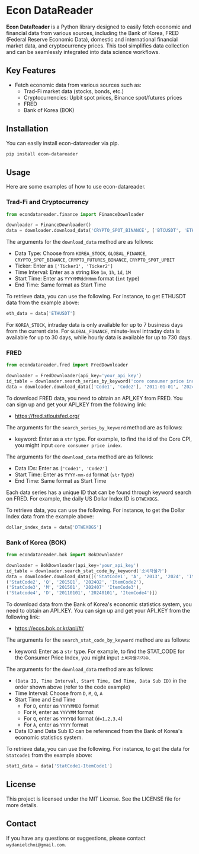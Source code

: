 # Econ DataReader

**Econ DataReader** is a Python library designed to easily fetch economic and financial data from various sources, including the Bank of Korea, FRED (Federal Reserve Economic Data), domestic and international financial market data, and cryptocurrency prices. This tool simplifies data collection and can be seamlessly integrated into data science workflows.

## Key Features

- Fetch economic data from various sources such as:
    - Trad-Fi market data (stocks, bonds, etc.)
    - Cryptocurrencies: Upbit spot prices, Binance spot/futures prices
    - FRED
    - Bank of Korea (BOK)

## Installation

You can easily install econ-datareader via pip.

```bash
pip install econ-datareader
```

## Usage
Here are some examples of how to use econ-datareader.

### Trad-Fi and Cryptocurrency
```python
from econdatareader.finance import FinanceDownloader

downloader = FinanceDownloader()
data = downloader.download_data('CRYPTO_SPOT_BINANCE', ['BTCUSDT', 'ETHUSDT'], '1m', 202407240000, 202408050000)
```
The arguments for the `download_data` method are as follows:
  - Data Type: Choose from `KOREA_STOCK`, `GLOBAL_FINANCE`, `CRYPTO_SPOT_BINANCE`, `CRYPTO_FUTURES_BINANCE`, `CRYPTO_SPOT_UPBIT`
  - Ticker: Enter as `['Ticker1', 'Ticker2']`
  - Time Interval: Enter as a string like `1m`, `1h`, `1d`, `1M`
  - Start Time: Enter as `YYYYMMddHHmm` format (`int` type)
  - End Time: Same format as Start Time

To retrieve data, you can use the following. For instance, to get ETHUSDT data from the example above:
```python
eth_data = data['ETHUSDT']
```
For `KOREA_STOCK`, intraday data is only available for up to 7 business days from the current date. For `GLOBAL_FINANCE`, minute-level intraday data is available for up to 30 days, while hourly data is available for up to 730 days.

### FRED
```python
from econdatareader.fred import FredDownloader

downloader = FredDownloader(api_key='your_api_key')
id_table = downloader.search_series_by_keyword('core consumer price index')
data = downloader.download_data(['Code1', 'Code2'], '2011-01-01', '2024-08-01')
```
To download FRED data, you need to obtain an API_KEY from FRED. You can sign up and get your API_KEY from the following link:
  - https://fred.stlouisfed.org/
  
The arguments for the `search_series_by_keyword` method are as follows:
  - keyword: Enter as a `str` type. For example, to find the id of the Core CPI, you might input `core consumer price index`.

The arguments for the `download_data` method are as follows:
  - Data IDs: Enter as `['Code1', 'Code2']`
  - Start Time: Enter as `YYYY-mm-dd` format (`str` type)
  - End Time: Same format as Start Time

Each data series has a unique ID that can be found through keyword search on FRED. For example, the daily US Dollar Index ID is `DTWEXBGS`.

To retrieve data, you can use the following. For instance, to get the Dollar Index data from the example above:
```python
dollar_index_data = data['DTWEXBGS']
```

### Bank of Korea (BOK)
```python
from econdatareader.bok import BokDownloader

downloader = BokDownloader(api_key='your_api_key')
id_table = downloader.search_stat_code_by_keyword('소비자물가')
data = downloader.download_data([('StatCode1', 'A', '2013', '2024', 'ItemCode1'), 
('StatCode2', 'Q', '2015Q1', '2024Q2', 'ItemCode2'),
('StatCode3', 'M', '201501', '202407' 'ItemCode3'),
('Statcode4', 'D', '20110101', '20240101', 'ItemCode4')])
```
To download data from the Bank of Korea's economic statistics system, you need to obtain an API_KEY. You can sign up and get your API_KEY from the following link:
 - https://ecos.bok.or.kr/api/#/

The arguments for the `search_stat_code_by_keyword` method are as follows:
  - keyword: Enter as a `str` type. For example, to find the STAT_CODE for the Consumer Price Index, you might input `소비자물가지수`.

The arguments for the `download_data` method are as follows:
  - `(Data ID, Time Interval, Start Time, End Time, Data Sub ID)` in the order shown above (refer to the code example)
  - Time Interval: Choose from `D`, `M`, `Q`, `A`
  - Start Time and End Time
    - For `D`, enter as `YYYYMMDD` format
    - For `M`, enter as `YYYYMM` format
    - For `Q`, enter as `YYYYQd` format (`d=1,2,3,4`)
    - For `A`, enter as `YYYY` format
 - Data ID and Data Sub ID can be referenced from the Bank of Korea's economic statistics system.

To retrieve data, you can use the following. For instance, to get the data for `Statcode1` from the example above:
```python
stat1_data = data['StatCode1-ItemCode1'] 
```

## License
This project is licensed under the MIT License. See the LICENSE file for more details.

## Contact
If you have any questions or suggestions, please contact `wydanielchoi@gmail.com`.
